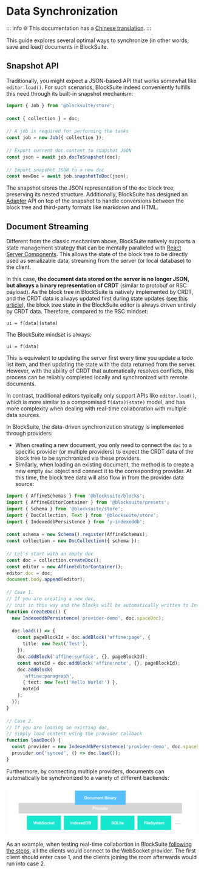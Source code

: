 # Data Synchronization

::: info
🌐 This documentation has a [Chinese translation](https://insider.affine.pro/share/af3478a2-9c9c-4d16-864d-bffa1eb10eb6/xiObHbAC0yUb7HmX4-fjg).
:::

This guide explores several optimal ways to synchronize (in other words, save and load) documents in BlockSuite.

## Snapshot API

Traditionally, you might expect a JSON-based API that works somewhat like `editor.load()`. For such scenarios, BlockSuite indeed conveniently fulfills this need through its built-in snapshot mechanism:

```ts
import { Job } from '@blocksuite/store';

const { collection } = doc;

// A job is required for performing the tasks
const job = new Job({ collection });

// Export current doc content to snapshot JSON
const json = await job.docToSnapshot(doc);

// Import snapshot JSON to a new doc
const newDoc = await job.snapshotToDoc(json);
```

The snapshot stores the JSON representation of the `doc` block tree, preserving its nested structure. Additionally, BlockSuite has designed an [Adapter](./adapter) API on top of the snapshot to handle conversions between the block tree and third-party formats like markdown and HTML.

## Document Streaming

Different from the classic mechanism above, BlockSuite natively supports a state management strategy that can be mentally paralleled with [React Server Components](https://www.joshwcomeau.com/react/server-components/). This allows the state of the block tree to be directly used as serializable data, streaming from the server (or local database) to the client.

In this case, **the document data stored on the server is no longer JSON, but always a binary representation of CRDT** (similar to protobuf or RSC payload). As the block tree in BlockSuite is natively implemented by CRDT, and the CRDT data is always updated first during state updates ([see this article](/blog/crdt-native-data-flow)), the block tree state in the BlockSuite editor is always driven entirely by CRDT data. Therefore, compared to the RSC mindset:

```
ui = f(data)(state)
```

The BlockSuite mindset is always:

```
ui = f(data)
```

This is equivalent to updating the server first every time you update a todo list item, and then updating the state with the data returned from the server. However, with the ability of CRDT that automatically resolves conflicts, this process can be reliably completed locally and synchronized with remote documents.

In contrast, traditional editors typically only support APIs like `editor.load()`, which is more similar to a compromised `f(data)(state)` model, and has more complexity when dealing with real-time collaboration with multiple data sources.

In BlockSuite, the data-driven synchronization strategy is implemented through providers:

- When creating a new document, you only need to connect the `doc` to a specific provider (or multiple providers) to expect the CRDT data of the block tree to be synchronized via these providers.
- Similarly, when loading an existing document, the method is to create a new empty `doc` object and connect it to the corresponding provider. At this time, the block tree data will also flow in from the provider data source:

```ts
import { AffineSchemas } from '@blocksuite/blocks';
import { AffineEditorContainer } from '@blocksuite/presets';
import { Schema } from '@blocksuite/store';
import { DocCollection, Text } from '@blocksuite/store';
import { IndexeddbPersistence } from 'y-indexeddb';

const schema = new Schema().register(AffineSchemas);
const collection = new DocCollection({ schema });

// Let's start with an empty doc
const doc = collection.createDoc();
const editor = new AffineEditorContainer();
editor.doc = doc;
document.body.append(editor);

// Case 1.
// If you are creating a new doc,
// init in this way and the blocks will be automatically written to IndexedDB
function createDoc() {
  new IndexeddbPersistence('provider-demo', doc.spaceDoc);

  doc.load(() => {
    const pageBlockId = doc.addBlock('affine:page', {
      title: new Text('Test'),
    });
    doc.addBlock('affine:surface', {}, pageBlockId);
    const noteId = doc.addBlock('affine:note', {}, pageBlockId);
    doc.addBlock(
      'affine:paragraph',
      { text: new Text('Hello World!') },
      noteId
    );
  });
}

// Case 2.
// If you are loading an existing doc,
// simply load content using the provider callback
function loadDoc() {
  const provider = new IndexeddbPersistence('provider-demo', doc.spaceDoc);
  provider.on('synced', () => doc.load());
}
```

Furthermore, by connecting multiple providers, documents can automatically be synchronized to a variety of different backends:

![pluggable-providers](../images/pluggable-providers.png)

As an example, when testing real-time collabortion in BlockSuite [following the steps](https://github.com/toeverything/blocksuite/blob/master/BUILDING.md#test-collaboration), all the clients would connect to the WebSocket provider. The first client should enter case 1, and the clients joining the room afterwards would run into case 2.
